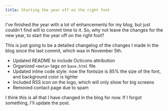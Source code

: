 ```yaml
---
title: Starting the year off on the right foot
---
```

I've finished the year with a lot of enhancements for my blog, but just couldn't find will to commit time to it. So, why not leave the changes for the new year, to start the year off on the right foot?
<!-- more -->

This is just going to be a detailed changelog of the changes I made in the blog since the last commit, which was in November 5th.

- Updated README to include Octicons attribution
- Organized `<meta>` tags on `base.html` file
- Updated inline code style: now the fontsize is 85% the size of the font, and background color is lighter
- Included RSS icon on the logo, which will only show for big screens
- Removed contact page due to spam

I think this is all that I have changed in the blog for now. If I forgot something, I'll update the post.